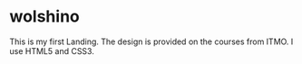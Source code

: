 # wolshino
This is my first Landing. The design is provided on the courses from ITMO. I use HTML5 and CSS3.
